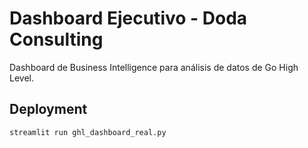 # Dashboard Ejecutivo - Doda Consulting

Dashboard de Business Intelligence para análisis de datos de Go High Level.

## Deployment
```bash
streamlit run ghl_dashboard_real.py
